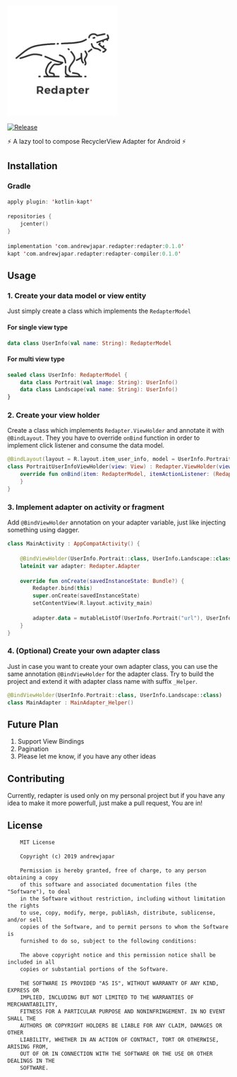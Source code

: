 <img src="https://github.com/andrewjapar/redapter/blob/master/images/redapter-logo.png" width="250">

[![Release](https://api.bintray.com/packages/andrewjapar/Android/Redapter/images/download.svg)](https://bintray.com/andrewjapar/Android/Redapter/_latestVersion)

:zap: A lazy tool to compose RecyclerView Adapter for Android :zap:

## Installation
### Gradle
```kotlin
apply plugin: 'kotlin-kapt'

repositories {
    jcenter()
}

implementation 'com.andrewjapar.redapter:redapter:0.1.0'
kapt 'com.andrewjapar.redapter:redapter-compiler:0.1.0'
```

## Usage
### 1. Create your data model or view entity
Just simply create a class which implements the `RedapterModel`
#### For single view type
```kotlin
data class UserInfo(val name: String): RedapterModel
```
#### For multi view type
```kotlin
sealed class UserInfo: RedapterModel {
    data class Portrait(val image: String): UserInfo()
    data class Landscape(val name: String): UserInfo()
}
```
### 2. Create your view holder
Create a class which implements `Redapter.ViewHolder` and annotate it with `@BindLayout`. They you have to override `onBind` function in order to implement click listener and consume the data model.
```kotlin
@BindLayout(layout = R.layout.item_user_info, model = UserInfo.Portrait::class)
class PortraitUserInfoViewHolder(view: View) : Redapter.ViewHolder(view) {
    override fun onBind(item: RedapterModel, itemActionListener: (RedapterModel) -> Unit) {
    }
}
```

### 3. Implement adapter on activity or fragment
Add `@BindViewHolder` annotation on your adapter variable, just like injecting something using dagger.
```kotlin
class MainActivity : AppCompatActivity() {

    @BindViewHolder(UserInfo.Portrait::class, UserInfo.Landscape::class)
    lateinit var adapter: Redapter.Adapter

    override fun onCreate(savedInstanceState: Bundle?) {
        Redapter.bind(this)
        super.onCreate(savedInstanceState)
        setContentView(R.layout.activity_main)
      
        adapter.data = mutableListOf(UserInfo.Portrait("url"), UserInfo.Landscape("name"))
    }
}
```

### 4. (Optional) Create your own adapter class
Just in case you want to create your own adapter class, you can use the same annotation `@BindViewHolder` for the adapter class. Try to build the project and extend it with adapter class name with suffix `_Helper`.
```kotlin
@BindViewHolder(UserInfo.Portrait::class, UserInfo.Landscape::class)
class MainAdapter : MainAdapter_Helper()
```


## Future Plan
1. Support View Bindings
2. Pagination
3. Please let me know, if you have any other ideas

## Contributing
Currently, redapter is used only on my personal project but if you have any idea to make it more powerfull, just make a pull request, You are in!

## License
```
    MIT License
    
    Copyright (c) 2019 andrewjapar
    
    Permission is hereby granted, free of charge, to any person obtaining a copy
    of this software and associated documentation files (the "Software"), to deal
    in the Software without restriction, including without limitation the rights
    to use, copy, modify, merge, publiAsh, distribute, sublicense, and/or sell
    copies of the Software, and to permit persons to whom the Software is
    furnished to do so, subject to the following conditions:
    
    The above copyright notice and this permission notice shall be included in all
    copies or substantial portions of the Software.
    
    THE SOFTWARE IS PROVIDED "AS IS", WITHOUT WARRANTY OF ANY KIND, EXPRESS OR
    IMPLIED, INCLUDING BUT NOT LIMITED TO THE WARRANTIES OF MERCHANTABILITY,
    FITNESS FOR A PARTICULAR PURPOSE AND NONINFRINGEMENT. IN NO EVENT SHALL THE
    AUTHORS OR COPYRIGHT HOLDERS BE LIABLE FOR ANY CLAIM, DAMAGES OR OTHER
    LIABILITY, WHETHER IN AN ACTION OF CONTRACT, TORT OR OTHERWISE, ARISING FROM,
    OUT OF OR IN CONNECTION WITH THE SOFTWARE OR THE USE OR OTHER DEALINGS IN THE
    SOFTWARE.
